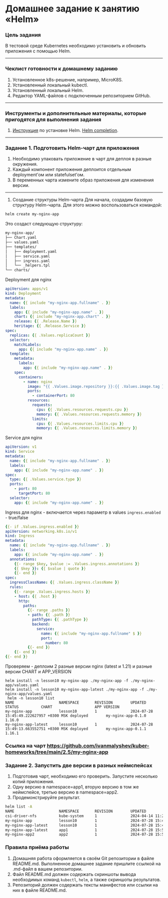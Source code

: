 # Домашнее задание к занятию «Helm»

### Цель задания

В тестовой среде Kubernetes необходимо установить и обновить приложения с помощью Helm.

------

### Чеклист готовности к домашнему заданию

1. Установленное k8s-решение, например, MicroK8S.
2. Установленный локальный kubectl.
3. Установленный локальный Helm.
4. Редактор YAML-файлов с подключенным репозиторием GitHub.

------

### Инструменты и дополнительные материалы, которые пригодятся для выполнения задания

1. [Инструкция](https://helm.sh/docs/intro/install/) по установке Helm. [Helm completion](https://helm.sh/docs/helm/helm_completion/).

------

### Задание 1. Подготовить Helm-чарт для приложения

1. Необходимо упаковать приложение в чарт для деплоя в разные окружения.
2. Каждый компонент приложения деплоится отдельным deployment’ом или statefulset’ом.
3. В переменных чарта измените образ приложения для изменения версии.

------

1. Создание структуры Helm-чарта
Для начала, создадим базовую структуру Helm-чарта. Для этого можно воспользоваться командой:

```bash
helm create my-nginx-app
```
Это создаст следующую структуру:

```bash
my-nginx-app/
├── Chart.yaml
├── values.yaml
├── templates/
│   ├── deployment.yaml
│   ├── service.yaml
│   ├── ingress.yaml
│   └── _helpers.tpl
└── charts/
```

Deployment для nginx
```yaml
apiVersion: apps/v1
kind: Deployment
metadata:
  name: {{ include "my-nginx-app.fullname" . }}
  labels:
    app: {{ include "my-nginx-app.name" . }}
    chart: {{ include "my-nginx-app.chart" . }}
    release: {{ .Release.Name }}
    heritage: {{ .Release.Service }}
spec:
  replicas: {{ .Values.replicaCount }}
  selector:
    matchLabels:
      app: {{ include "my-nginx-app.name" . }}
  template:
    metadata:
      labels:
        app: {{ include "my-nginx-app.name" . }}
    spec:
      containers:
        - name: nginx
          image: "{{ .Values.image.repository }}:{{ .Values.image.tag }}"
          ports:
            - containerPort: 80
          resources:
            requests:
              cpu: {{ .Values.resources.requests.cpu }}
              memory: {{ .Values.resources.requests.memory }}
            limits:
              cpu: {{ .Values.resources.limits.cpu }}
              memory: {{ .Values.resources.limits.memory }}
```

Service для nginx
```yaml
apiVersion: v1
kind: Service
metadata:
  name: {{ include "my-nginx-app.fullname" . }}
  labels:
    app: {{ include "my-nginx-app.name" . }}
spec:
  type: {{ .Values.service.type }}
  ports:
    - port: 80
      targetPort: 80
  selector:
    app: {{ include "my-nginx-app.name" . }}
```

Ingress для nginx - включается через параметр в values `ingress.enabled` - true/false
```yaml
{{- if .Values.ingress.enabled }}
apiVersion: networking.k8s.io/v1
kind: Ingress
metadata:
  name: {{ include "my-nginx-app.fullname" . }}
  labels:
    app: {{ include "my-nginx-app.name" . }}
  annotations:
    {{- range $key, $value := .Values.ingress.annotations }}
    {{ $key }}: {{ $value | quote }}
    {{- end }}
spec:
  ingressClassName: {{ .Values.ingress.className }}
  rules:
    {{- range .Values.ingress.hosts }}
    - host: {{ .host }}
      http:
        paths:
          {{- range .paths }}
          - path: {{ .path }}
            pathType: {{ .pathType }}
            backend:
              service:
                name: {{ include "my-nginx-app.fullname" $ }}
                port:
                  number: 80
          {{- end }}
    {{- end }}
{{- end }}
```

Проверяем - деплоим 2 разные версии nginx (latest и 1.21) и разные версии CHART и APP_VERSION


```
helm install -n lesson10 my-nginx-app ./my-nginx-app -f ./my-nginx-app/values.yaml
helm install -n lesson10 my-nginx-app-latest ./my-nginx-app -f ./my-nginx-app/values.yaml
 helm -n lesson10 list
NAME                    NAMESPACE       REVISION        UPDATED                                 STATUS          CHART                   APP VERSION
my-nginx-app            lesson10        1               2024-07-28 15:45:49.222627957 +0300 MSK deployed        my-nginx-app-0.1.0      1.16.0
my-nginx-app-latest     lesson10        1               2024-07-28 15:49:13.663552751 +0300 MSK deployed        my-nginx-app-0.1.1      1.16.1
```

### Ссылка на чарт https://github.com/ivanmalyshev/kuber-homeworks/tree/main/2.5/my-nginx-app

### Задание 2. Запустить две версии в разных неймспейсах

1. Подготовив чарт, необходимо его проверить. Запуститe несколько копий приложения.
2. Одну версию в namespace=app1, вторую версию в том же неймспейсе, третью версию в namespace=app2.
3. Продемонстрируйте результат.

```bash
helm list -A
NAME                    NAMESPACE       REVISION        UPDATED                                         STATUS          CHART                   APP VERSION
csi-driver-nfs          kube-system     1               2024-04-14 11:27:46.994259247 -0400 -0400       deployed        csi-driver-nfs-v4.6.0   v4.6.0
my-nginx-app            lesson10        1               2024-07-28 15:45:49.222627957 +0300 MSK         deployed        my-nginx-app-0.1.0      1.16.0
my-nginx-app-latest     lesson10        1               2024-07-28 15:49:13.663552751 +0300 MSK         deployed        my-nginx-app-0.1.1      1.16.1
my-nginx-app-latest     app1            1               2024-07-28 15:51:49.900689014 +0300 MSK         deployed        my-nginx-app-0.1.1      1.16.1
my-nginx-app2           app2            1               2024-07-28 15:52:35.739990188 +0300 MSK         deployed        my-nginx-app-0.1.0      1.16.0
```

### Правила приёма работы

1. Домашняя работа оформляется в своём Git репозитории в файле README.md. Выполненное домашнее задание пришлите ссылкой на .md-файл в вашем репозитории.
2. Файл README.md должен содержать скриншоты вывода необходимых команд `kubectl`, `helm`, а также скриншоты результатов.
3. Репозиторий должен содержать тексты манифестов или ссылки на них в файле README.md.
